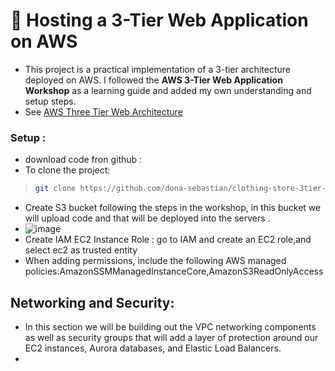 # 🚀 Hosting a 3-Tier Web Application on AWS
- This project is a practical implementation of a 3-tier architecture deployed on AWS.  I followed the **AWS 3-Tier Web Application Workshop** as a learning guide and added my own understanding and setup steps.
- See [AWS Three Tier Web Architecture](https://catalog.us-east-1.prod.workshops.aws/workshops/85cd2bb2-7f79-4e96-bdee-8078e469752a/en-US)
### Setup :
- download code fron github :
- To clone the project:
> ```bash
> git clone https://github.com/dona-sebastian/clothing-store-3tier-app.git
> ```
- Create S3 bucket following the steps in the workshop, in this bucket we will upload code and that will be deployed into the servers  .
- ![image](https://github.com/user-attachments/assets/0306fe8a-ca63-43e5-887d-ccd1ba709274)
- Create IAM EC2 Instance Role : go to IAM and create an EC2 role,and select ec2 as trusted entity
- When adding permissions, include the following AWS managed policies:AmazonSSMManagedInstanceCore,AmazonS3ReadOnlyAccess
## Networking and Security:
- In this section we will be building out the VPC networking components as well as security groups that will add a layer of protection around our EC2 instances, Aurora databases, and Elastic Load Balancers.
- 
